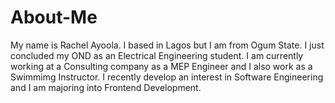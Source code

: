 # About-Me
My name is Rachel Ayoola.
I based in Lagos but I am from Ogum State.
I just concluded my OND as an Electrical Engineering student.
I am currently working at a Consulting company as a MEP Engineer and I also work as a Swimmimg Instructor.
I recently develop an interest in Software Engineering and I am majoring into Frontend Development.